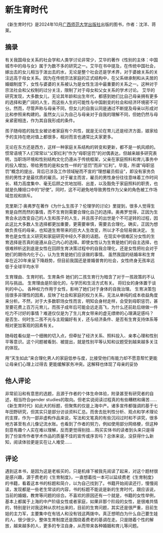 # 新生育时代

《新生育时代》是2024年10月[广西师范大学出版社](https://baike.baidu.com/item/广西师范大学出版社/1583702?fromModule=lemma_inlink)出版的图书，作者：沈洋、蒋莱。

## 摘录

有关我国母女关系的社会学和人类学讨论非常少，艾华的著作《性别的主体：中国城市中的母与女》属于为数不多的研究之一。艾华在书中提及，在传统中国社会，嫁出去的女儿相当于泼出去的水，无论是整个社会还是学术界，对于婆媳关系的关注远高于母女关系。因为在传统宗法家庭的正式结构中，在父系继承制和从夫居的婚姻制度下，女性与婆婆的关系被认为是女性生活中最重要的关系之一。这种对于宗法社会和父权制的过分关注，限制了对于母女和父女关系的学术讨论。 艾华的研究发现，大多数女儿，无论其年龄和出生年代，都感到她们比自己母亲拥有更多的选择和更广阔的人生，而这些人生的可能性与中国剧变的社会和经济环境密不可分。然而，尽管声称与母亲不同，但女儿的自我认同是通过不断提及母亲以形成对比和参照来构建的。虽然女儿认为自己与母亲对于自我的理解不同，但她仍然与母亲紧密相连，作为其自我形成的条件。

孩子随母姓的独生女被访者家庭有个共性，就是无论在育儿还是经济方面，娘家给予的支持在绝对值上都很多，相对而言也通常比夫家更多。 

无论在东方还是西方，这样一种家庭关系结构的转变和更新，都不是一帆风顺的。惯常语境下人们常常以“父职红利”作为“母职惩罚”的对偶表达，但越来越多研究表明，当职场环境和性别结构文化仍遵从于传统框架，父亲在家庭照料和育儿事务中的投入增加，带给男性的是和女性一样的“惩罚”而非“红利”。毕竟，所谓“母职惩罚”概念的提出，背后已涉及工作领域秘而不宣的“理想雇员假设”，即没有家务负担的男性才是最优质的雇员。对于雇主而言，雇员的男性身份往往意味着工作时间长、精力高度集中、毫无后顾之优地加班、出差，以及豁免于家庭照料的职责，也就是仇臻娅口中的“好使”。同时，这不可避免地导致男性作为父亲的角色被工作场域忽视和排斥。

克里斯汀·奥弗罗在著作《为什么生孩子？伦理学的讨论》里提到，很多人觉得生育是自然而然的事情，而不生育则需要合理化自己的选择。奥弗罗觉得，正因为生育会永远改变自己的人生和孩子的人生，并且孩子的出世是个不可逆转的过程，因此这比大多数人生选择都更加重要，更需要审慎，需要去合理化。确实，正因为想做负责任的母亲，也知道生育带来的巨大人生改变，所以才不会轻易做决定。 生育也是女性主义研究和家庭研究中经久不衰的话题。 在现实中很难区分女性的生育选择是否真的是遵从自己内心的选择。即使女性认为生育是她们的自主选择，也很难辨析这到底是女性在回顾生育决策过程中的自我合理化，还是女性把社会对于她们的期待内化于心，认为生育是她们应该做的事情。 虽然我国的结婚率和生育率在近20年来呈下降趋势，但目前我国还是普婚普育的社会，女性终身无孩率远低于全球平均水平

生育理由、生育时机、生育条件 她们的二孩生育行为暗含了对于一孩政策的不认同与挑战。 生育理由是阶层化的，与学历和生活方式有关。 将妇女的身体置于谈判的中心。 各种权力作用于女性，影响了她们对于身体的自我治理。 生育决策包括很多非理性的因素，反映了社会和家庭的权力关系，无法从单纯的成本收益角度来分析。不然，对于大多数职场女性而言，明知会身材走样，会受到母职惩罚，甚至要花费上百万元育儿，而孩子成年后可能会远走高飞，为什么还前赴后继做一件吃力不讨好的事情？难道仅仅是为了生儿育女带来的虚无缥缈的心理满足感吗？ 是否生、何时生二孩不光与主观偏好有关，还与经济条件、是否有生育支持体系等相对更加客观的因素有关。

随母姓看似是一个细微的切入点，但牵扯了经济关系、照料投入、亲孝心理和性别平等意识。这个问题被看到、被提出，就是性别平等认知和议题受到越来越多关注的体现。

用“天生如此”来合理化男人的家庭低参与度，比接受他们有能力却不愿意帮忙更能让母亲们心理上过得去 更能缓解家务冲突。这解释也体现了母亲的妥协

## 他人评论

非常前沿和有意思的选题，且源于作者的个体生命体验，附录甚至有研究者的自述，相当符合gender studies的取向。但老实说阅读过程真的有些糟糕和痛苦......《新生育时代》如此大的标题，但聚焦的仅是上海中产。诸多宣传都强调的基于七年田野研究，但其实只是部分访谈资料汇总。而舍去批判性分析、观点和学术理论的支撑，作为一部非虚构作品来说，写法和文笔真的有些沉闷过时和不讲究，很多地方甚至有点儿像记流水账。也看到了作者的努力，例如使用部分网络梗，但这种刻意有趣个人实在难以理解，反而更觉得别扭....购买实体书的读者到头来只是得到了份宣传作者学术作品的质量不佳的宣传或序言吗？总体来说，没获得什么新知，阅读体验更是实在让人难受......

## 评论

遇到这本书，是因为这是老板买的，只是机缘下被我先阅读了起来，对这个题材很是感兴趣，源于费老的《生育制度》，一直想着找一本可以延续费老《生育制度》的书籍，看着这本书的标题和简介，以为自己找到了。书籍开始阅读还行，慢慢阅读，发现都是一些老生常谈的内容，书的标题不能说是新的生育时代，跟应该说，当前的婚姻，教育等问题的综合。不喜欢的原因还有一个就是，书籍的女性举例，基本上都属于上海的中产阶级女性或者家庭，如果非那个阶段的女性，是很难共情的，特别是针对我这种从农村出来的，目前的生育问题，其实还是很严重，目前生娃的主力军，主要集中在有钱人和没有钱这两拨中。真正想明白为什么自己要生娃的人，很少很少。整体生育制度还是围绕着费老的基调在走。只是随着个性的解放，越来越多的人，更多的专注自身，从而带来各种婚姻和育儿等问题。